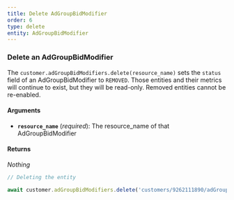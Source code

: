 ```yaml
---
title: Delete AdGroupBidModifier
order: 6
type: delete
entity: AdGroupBidModifier
---
```


### Delete an AdGroupBidModifier

The `customer.adGroupBidModifiers.delete(resource_name)` sets the `status` field of an AdGroupBidModifier to `REMOVED`. Those entities and their metrics will continue to exist, but they will be read-only. Removed entities cannot be re-enabled.

#### Arguments

- **`resource_name`** (_required_): The resource_name of that AdGroupBidModifier

#### Returns

_Nothing_

```javascript
// Deleting the entity

await customer.adGroupBidModifiers.delete('customers/9262111890/adGroupBidModifiers/66537099246~30000')
```
